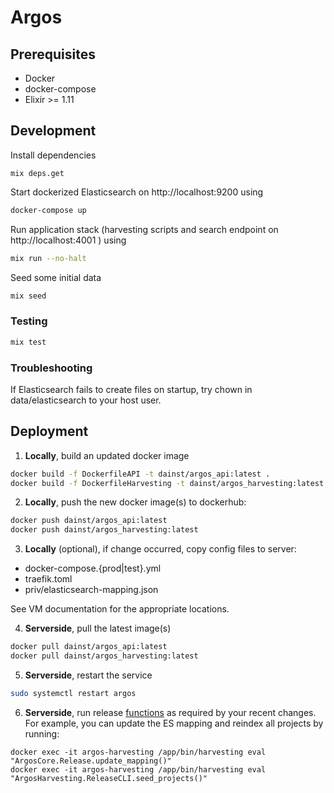 # Argos

## Prerequisites
* Docker
* docker-compose
* Elixir >= 1.11

## Development

Install dependencies
```
mix deps.get
```

Start dockerized Elasticsearch on http://localhost:9200 using
```bash
docker-compose up
```

Run application stack (harvesting scripts and search endpoint on http://localhost:4001 ) using
```bash
mix run --no-halt
```

Seed some initial data
```bash
mix seed
```

### Testing
```bash
mix test
```

### Troubleshooting

If Elasticsearch fails to create files on startup, try chown in data/elasticsearch to your host user.

## Deployment

1. __Locally__, build an updated docker image

```bash
docker build -f DockerfileAPI -t dainst/argos_api:latest .
docker build -f DockerfileHarvesting -t dainst/argos_harvesting:latest .
```

2.  __Locally__, push the new docker image(s) to dockerhub:
```bash
docker push dainst/argos_api:latest
docker push dainst/argos_harvesting:latest
```

3. __Locally__ (optional), if change occurred, copy config files to server:
- docker-compose.{prod|test}.yml
- traefik.toml 
- priv/elasticsearch-mapping.json

See VM documentation for the appropriate locations.

4. __Serverside__, pull the latest image(s)
```bash
docker pull dainst/argos_api:latest
docker pull dainst/argos_harvesting:latest
```

5. __Serverside__, restart the service
```bash
sudo systemctl restart argos
```

6. __Serverside__, run release [functions](lib/release.ex) as required by your recent changes. For example, you can update the ES mapping and reindex all projects by running:
```
docker exec -it argos-harvesting /app/bin/harvesting eval "ArgosCore.Release.update_mapping()"
docker exec -it argos-harvesting /app/bin/harvesting eval "ArgosHarvesting.ReleaseCLI.seed_projects()"
```
